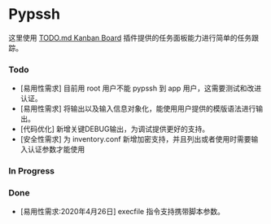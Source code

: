 # Pypssh
这里使用 [TODO.md Kanban Board](https://marketplace.visualstudio.com/items?itemName=coddx.coddx-alpha) 插件提供的任务面板能力进行简单的任务跟踪。

### Todo
- [易用性需求] 目前用 root 用户不能 pypssh 到 app 用户，这需要测试和改进认证。
- [易用性需求] 将输出以及输入信息对象化，能使用用户提供的模版语法进行输出。
- [代码优化] 新增关键DEBUG输出，为调试提供更好的支持。
- [安全性需求] 为 inventory.conf 新增加密支持，并且列出或者使用时需要输入认证参数才能使用  

### In Progress


### Done
- [易用性需求:2020年4月26日] execfile 指令支持携带脚本参数。


